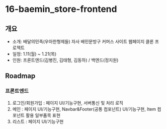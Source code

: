 # 16-baemin_store-frontend

## 개요
- 소개: 배달의민족(우아한형제들) 자사 배민문방구 커머스 사이트 웹페이지 클론 프로젝트
- 일정: 1.11(월) ~ 1.21(목)
- 인원: 프론트엔드(김병진, 김태형, 김동하) / 백엔드(정지원)

## Roadmap
### 프론트엔드
1. 로그인/회원가입 : 페이지 UI/기능구현, 서버통신 및 처리 로직
2. 메인 : 페이지 UI/기능구현, Navbar&Footer(공통 컴포넌트) UI/기능구현, Item 컴포넌트 활용 일부품목 표현
3. 리스트 : 페이지 UI/기능구현

